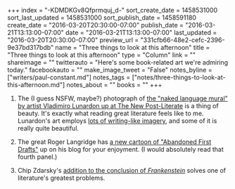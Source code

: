+++
index = "-KDMDKGv8Qfprmquj_d-"
sort_create_date = 1458531000
sort_last_updated = 1458531000
sort_publish_date = 1458591180
create_date = "2016-03-20T20:30:00-07:00"
publish_date = "2016-03-21T13:13:00-07:00"
date = "2016-03-21T13:13:00-07:00"
last_updated = "2016-03-20T20:30:00-07:00"
preview_url = "331cfb66-48e2-cefc-2396-9e37bd317bdb"
name = "Three things to look at this afternoon"
title = "Three things to look at this afternoon"
type = "Column"
link = ""
shareimage = ""
twitterauto = "Here's some book-related art we're admiring today."
facebookauto = ""
make_image_tweet = "False"
notes_byline = ["writers/paul-constant.md"]
notes_tags = ["notes/three-things-to-look-at-this-afternoon.md"]
notes_about = ""
books = ""
+++
1. The (I guess NSFW, maybe?) photograph of [the "naked language mural" by artist Vladimiro Lunardon up at The New Post-Literate](http://thenewpostliterate.blogspot.com/2016/03/naked-language-mural-by-vladimiro.html) is a thing of beauty. It's exactly what reading great literature feels like to me. Lunardon's art employs [lots of writing-like imagery](https://www.facebook.com/Vladimiro-lunardon-146087905413487/photos_stream), and some of it is really quite beautiful.

2. The great Roger Langridge has [a new cartoon of "Abandoned First Drafts"](http://hotelfred.blogspot.com/2016/03/abandoned-first-drafts.html) up on his blog for your enjoyment. (I would absolutely read that fourth panel.)

3. Chip Zdarsky's [addition to the conclusion of *Frankenstein*](http://zdarsky.tumblr.com/post/141274340631/huh-who-knew) solves one of literature's greatest problems.
